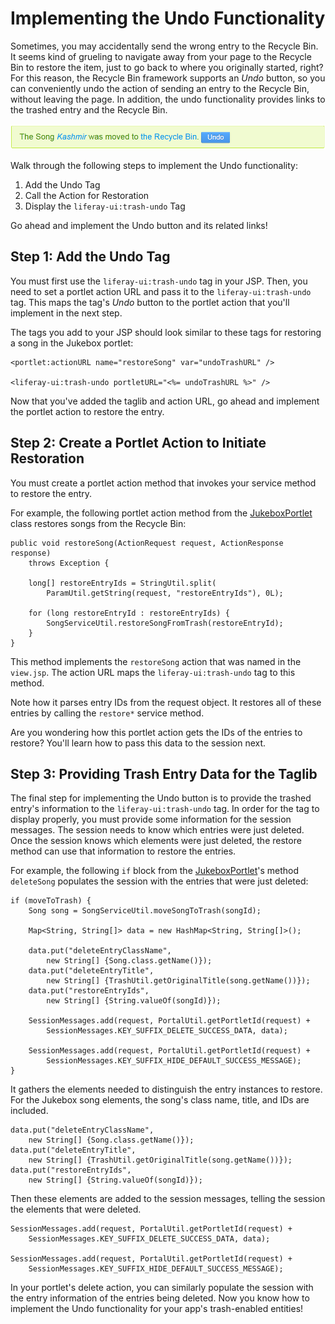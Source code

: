 # Implementing the Undo Functionality [](id=implementing-the-undo-functionality)

Sometimes, you may accidentally send the wrong entry to the Recycle Bin. It
seems kind of grueling to navigate away from your page to the Recycle Bin to
restore the item, just to go back to where you originally started, right?
For this reason, the Recycle Bin framework supports an *Undo* button, so you can
conveniently undo the action of sending an entry to the Recycle Bin, without
leaving the page. In addition, the undo functionality provides links to the
trashed entry and the Recycle Bin.

![Figure 1: Implementing the Undo button enables users to conveniently retrieve entries back from the Recycle Bin.](../../images/undo-rb.png)

Walk through the following steps to implement the Undo functionality:

1. Add the Undo Tag
2. Call the Action for Restoration
3. Display the `liferay-ui:trash-undo` Tag

Go ahead and implement the Undo button and its related links!

## Step 1: Add the Undo Tag [](id=step-1-add-the-undo-tag)

You must first use the `liferay-ui:trash-undo` tag in your JSP. Then, you need
to set a portlet action URL and pass it to the `liferay-ui:trash-undo` tag. This
maps the tag's *Undo* button to the portlet action that you'll implement in the
next step. 

The tags you add to your JSP should look similar to these tags for restoring a
song in the Jukebox portlet:

    <portlet:actionURL name="restoreSong" var="undoTrashURL" />

    <liferay-ui:trash-undo portletURL="<%= undoTrashURL %>" />

Now that you've added the taglib and action URL, go ahead and implement the 
portlet action to restore the entry.

## Step 2: Create a Portlet Action to Initiate Restoration [](id=step-2-create-a-portlet-action-to-initiate-restoration)

You must create a portlet action method that invokes your service method to
restore the entry. 

For example, the following portlet action method from the [JukeboxPortlet](https://github.com/liferay-labs/jukebox-portlet/blob/6.2.x/docroot/WEB-INF/src/org/liferay/jukebox/portlet/JukeboxPortlet.java)
class restores songs from the Recycle Bin:

    public void restoreSong(ActionRequest request, ActionResponse response)
        throws Exception {

        long[] restoreEntryIds = StringUtil.split(
            ParamUtil.getString(request, "restoreEntryIds"), 0L);

        for (long restoreEntryId : restoreEntryIds) {
            SongServiceUtil.restoreSongFromTrash(restoreEntryId);
        }
    }

This method implements the `restoreSong` action that was named in the
`view.jsp`. The action URL maps the `liferay-ui:trash-undo` tag to this method.

Note how it parses entry IDs from the request object. It restores all of these
entries by calling the `restore*` service method. 

Are you wondering how this portlet action gets the IDs of the entries to
restore? You'll learn how to pass this data to the session next. 

## Step 3: Providing Trash Entry Data for the Taglib [](id=step-3-providing-trash-entry-data-for-the-taglib)

The final step for implementing the Undo button is to provide the trashed
entry's information to the `liferay-ui:trash-undo` tag. In order for the
tag to display properly, you must provide some information for the session
messages. The session needs to know which entries were just deleted. Once the
session knows which elements were just deleted, the restore method can use that
information to restore the entries. 

For example, the following `if` block from the [JukeboxPortlet](https://github.com/liferay-labs/jukebox-portlet/blob/6.2.x/docroot/WEB-INF/src/org/liferay/jukebox/portlet/JukeboxPortlet.java)'s
method `deleteSong` populates the session with the entries that were just
deleted: 

    if (moveToTrash) {
        Song song = SongServiceUtil.moveSongToTrash(songId);

        Map<String, String[]> data = new HashMap<String, String[]>();

        data.put("deleteEntryClassName",
            new String[] {Song.class.getName()});
        data.put("deleteEntryTitle",
            new String[] {TrashUtil.getOriginalTitle(song.getName())});
        data.put("restoreEntryIds",
            new String[] {String.valueOf(songId)});

        SessionMessages.add(request, PortalUtil.getPortletId(request) +
            SessionMessages.KEY_SUFFIX_DELETE_SUCCESS_DATA, data);

        SessionMessages.add(request, PortalUtil.getPortletId(request) +
            SessionMessages.KEY_SUFFIX_HIDE_DEFAULT_SUCCESS_MESSAGE);
    }

It gathers the elements needed to distinguish the entry instances to restore.
For the Jukebox song elements, the song's class name, title, and IDs are
included.

    data.put("deleteEntryClassName",
        new String[] {Song.class.getName()});
    data.put("deleteEntryTitle",
        new String[] {TrashUtil.getOriginalTitle(song.getName())});
    data.put("restoreEntryIds",
        new String[] {String.valueOf(songId)});

Then these elements are added to the session messages, telling the session the
elements that were deleted. 

    SessionMessages.add(request, PortalUtil.getPortletId(request) +
        SessionMessages.KEY_SUFFIX_DELETE_SUCCESS_DATA, data);

    SessionMessages.add(request, PortalUtil.getPortletId(request) +
        SessionMessages.KEY_SUFFIX_HIDE_DEFAULT_SUCCESS_MESSAGE);

In your portlet's delete action, you can similarly populate the session with the
entry information of the entries being deleted. Now you know how to implement
the Undo functionality for your app's trash-enabled entities!

